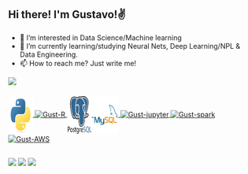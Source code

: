 ## Hi there! I'm Gustavo!✌

- 👀 I’m interested in Data Science/Machine learning
- 🌱 I’m currently learning/studying Neural Nets, Deep Learning/NPL & Data Engineering.
- 📫 How to reach me? Just write me!


<div align="left">
 <a href="https://github.com/Gustavogrungekk">
 <img height="180em" src="https://github-readme-stats.vercel.app/api?username=Gustavogrungekk&show_icons=true&theme=dark&include_all_commits=true&count_private=true"/>
</div>

  
<div style="display: inline_block"><br>
 <img align="center" alt="Gust-Python" height="80" width="50" src="https://raw.githubusercontent.com/devicons/devicon/master/icons/python/python-original.svg">
  <img align="center" alt="Gust-R" height="80" width="50" src="https://www.r-project.org/logo/Rlogo.svg">
 <img align="center" alt="Gust-PostG" height="80" width="50" src="https://raw.githubusercontent.com/devicons/devicon/master/icons/postgresql/postgresql-original-wordmark.svg">
 <img align="center" alt="Gust-SQL" height="80" width="50" src="https://raw.githubusercontent.com/devicons/devicon/master/icons/mysql/mysql-original-wordmark.svg">
  <img align="center" alt="Gust-jupyter" height="80" width="50" src="https://upload.wikimedia.org/wikipedia/commons/3/38/Jupyter_logo.svg">
 <img align="center" alt="Gust-spark" height="80" width="70" src="https://upload.wikimedia.org/wikipedia/commons/f/f3/Apache_Spark_logo.svg">
 <img align="center" alt="Gust-AWS" height="80" width="50" src="https://upload.wikimedia.org/wikipedia/commons/9/93/Amazon_Web_Services_Logo.svg">
</div>

 
##
 <div> 
  <a href = "mailto:gustavosk8vidaskate@gmail.com"><img src="https://img.shields.io/badge/Gmail-D14836?style=for-the-badge&logo=gmail&logoColor=white" target="_blank"></a>
  <a href="https://www.linkedin.com/in/gustavo-barreto-7205b3216/" target="_blank"><img src="https://img.shields.io/badge/-LinkedIn-%230077B5?style=for-the-badge&logo=linkedin&logoColor=white" target="_blank"></a> 
  <a href = "mailto:mygamescreat@hotmail.com"><img src="https://img.shields.io/badge/Microsoft_Outlook-0078D4?style=for-the-badge&logo=microsoft-outlook&logoColor=white" target="_blank"></a> 
   

